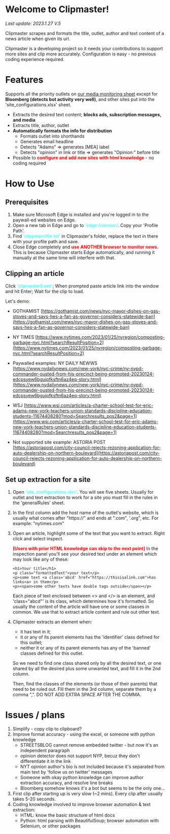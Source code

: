 # Welcome to Clipmaster!
<i>Last update: 2023.1.27 V.5</i>

Clipmaster scrapes and formats the title, outlet, author and text content of a news article when given its url. 

Clipmaster is a developing project so it needs your contributions to support more sites and clip more accurately. Configuration is easy - no previous coding experience required.

# Features
Supports all the priority outlets on [our media monitoring sheet](https://docs.google.com/spreadsheets/d/18mKdQzu_WDidZIYGT-Ga2HxpudCyLBTFIYQvnVMYt8E/edit#gid=0) except for <b>Bloomberg (detects bot activity very well)</b>, and other sites put into the 'site_configurations.xlsx' sheet.

* Extracts the desired text content; <b>blocks ads, subscription messages, and media</b>
* Extracts title, author, outlet
* <b>Automatically formats the info for distribution</b>
  * Formats outlet into shorthands
  * Generates email headline
  * Detects "Adams" => generates [MEA] label
  * Detects "opinion" in link or title => generates "Opinion:" before title
* Possible to <b style="color:red">configure and add new sites with html knowledge</b> - no coding required

# How to Use

## Prerequisites

1. Make sure Microsoft Edge is installed and you're logged in to the paywall-ed websites on Edge.
2. Open a new tab in Edge and go to <span style="color:cyan">'edge://version'</span>. Copy your 'Profile Path'. 
3. Find <span style="color:cyan">'clipperprofile.txt'</span> in Clipmaster's folder, replace the text in there with your profile path and save.
4. Close Edge completely and <b style="color:red">use ANOTHER browser to monitor news.</b> This is because Clipmaster starts Edge automatically, and running it manually at the same time will interfere with that.

## Clipping an article

Click <span style="color:cyan">'clipmaster5.exe'</span>; When prompted paste article link into the window and hit Enter; Wait for the clip to load.

Let's demo:

* GOTHAMIST [https://gothamist.com/news/nyc-mayor-dishes-on-gas-stoves-and-says-hes-a-fan-as-governor-considers-statewide-ban](https://gothamist.com/news/nyc-mayor-dishes-on-gas-stoves-and-says-hes-a-fan-as-governor-considers-statewide-ban)

* NY TIMES [https://www.nytimes.com/2023/01/25/nyregion/composting-garbage-nyc.html?searchResultPosition=2](https://www.nytimes.com/2023/01/25/nyregion/composting-garbage-nyc.html?searchResultPosition=2)

* Paywalled examples: NY DAILY NEWWS [https://www.nydailynews.com/new-york/nyc-crime/ny-nypd-commander-ousted-from-his-precinct-being-promoted-20230124-edcpsyew6bgujpfksftn6az4eq-story.html](https://www.nydailynews.com/new-york/nyc-crime/ny-nypd-commander-ousted-from-his-precinct-being-promoted-20230124-edcpsyew6bgujpfksftn6az4eq-story.html)

* WSJ [https://www.wsj.com/articles/a-charter-school-test-for-eric-adams-new-york-teachers-union-standards-discipline-education-students-11674408280?mod=Searchresults_pos2&page=1](https://www.wsj.com/articles/a-charter-school-test-for-eric-adams-new-york-teachers-union-standards-discipline-education-students-11674408280?mod=Searchresults_pos2&page=1)

* Not supported site example: ASTORIA POST [https://astoriapost.com/city-council-rejects-rezoning-application-for-auto-dealership-on-northern-boulevard](https://astoriapost.com/city-council-rejects-rezoning-application-for-auto-dealership-on-northern-boulevard)

## Set up extraction for a site

1. Open <span style="color:cyan">'site_configurations.xlsx'</span>. You will see five sheets. Usually for outlet and text extraction to work for a site you must fill in the rules in the 'generalRules' sheet.
2. In the first column add the host name of the outlet's website, which is usually what comes after "https://" and ends at ".com", '.org", etc. For example: "nytimes.com"
3. Open an article, highlight some of the text that you want to extract. Right click and select inspect. 
   
    <b style="color:red">[Users with prior HTML knowledge can skip to the next point]</b> In the inspection panel you'll see your desired text under an element which may look like any of these:

    ````
    <h1>Your title</h1>
    <p class="formattedText">your text</p>
    <p>some text <a class='abcd' href="https://thisisalink.com">has links<a> in them</p>
    <p><span>some other texts have double tags outside</span></p>
    ````

    Each piece of text enclosed between <> and </> is an element, and 'class="abcd"' is its class, which determines how it's formatted. So usually the content of the article will have one or some classes in common. We use that to extract article content and rule out other text.

4. Clipmaster extracts an element when: 
   * it has text in it;
   * it or any of its parent elements has the 'identifier' class defined for this outlet;
   * neither it or any of its parent elements has any of the 'banned' classes defined for this outlet.
   
   So we need to find one class shared only by all the desired text, or one shared by all the desired plus some unwanted text, and fill it in the 2nd column. 

    Then, find the classes of the elements (or those of their parents) that need to be ruled out. Fill them in the 3rd column, separate them by a comma ",". DO NOT ADD EXTRA SPACE AFTER THE COMMA.

# Issues / plans
    
1. Simplify - copy clip to clipboard?
2. Improve format accuracy - using the excel, or someone with python knowledge
   * STREETSBLOG cannot remove embedded twitter - but now it's an independent paragraph
   * opinion detector does not support NYP, becuz they don't differentiate it in the link
   * NYT opinion author's bio is not included because it's separated from main text by 'follow us on twitter' messages
   * Someone with okay python knowledge can improve author extraction accuracy, and resolve line breaks
   * Bloomberg somehow knows it's a bot but seems to be the only one...
3. First clip after starting up is very slow (~2 mins). Every clip after usually takes 5-20 seconds.
4. Coding knowledge involved to improve browser automation & text extraction:
   * HTML: know the basic structure of html docs
   * Python: html parsing with BeautifulSoup; browser automation with Selenium, or other packages
